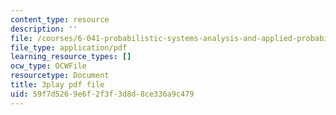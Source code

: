 ```yaml
---
content_type: resource
description: ''
file: /courses/6-041-probabilistic-systems-analysis-and-applied-probability-fall-2010/59f7d5269e6f2f3f3d8d8ce336a9c479_H_k1w3cfny8.pdf
file_type: application/pdf
learning_resource_types: []
ocw_type: OCWFile
resourcetype: Document
title: 3play pdf file
uid: 59f7d526-9e6f-2f3f-3d8d-8ce336a9c479
---
```

